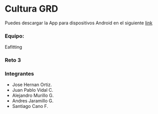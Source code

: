 # Cultura GRD

Puedes descargar la App para dispositivos Android en el siguiente [link](https://drive.google.com/file/d/1HUgRyuyPSIQjhv8XdBlIFqnaKnX33s-m/view?usp=sharing)

### Equipo:
Eafitting

### Reto 3

### Integrantes
- Jose Hernan Ortiz.
- Juan Pablo Vidal C.
- Alejandro Murillo G.
- Andres Jaramillo G.
- Santiago Cano F.
